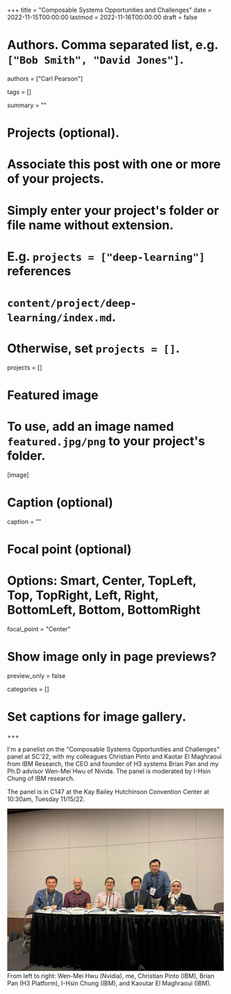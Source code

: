 +++
title = "Composable Systems Opportunities and Challenges"
date = 2022-11-15T00:00:00
lastmod = 2022-11-16T00:00:00
draft = false

# Authors. Comma separated list, e.g. `["Bob Smith", "David Jones"]`.
authors = ["Carl Pearson"]

tags = []

summary = ""

# Projects (optional).
#   Associate this post with one or more of your projects.
#   Simply enter your project's folder or file name without extension.
#   E.g. `projects = ["deep-learning"]` references 
#   `content/project/deep-learning/index.md`.
#   Otherwise, set `projects = []`.
projects = []

# Featured image
# To use, add an image named `featured.jpg/png` to your project's folder. 
[image]
  # Caption (optional)
  caption = ""

  # Focal point (optional)
  # Options: Smart, Center, TopLeft, Top, TopRight, Left, Right, BottomLeft, Bottom, BottomRight
  focal_point = "Center"

  # Show image only in page previews?
  preview_only = false


categories = []

# Set captions for image gallery.


+++

I'm a panelist on the "Composable Systems Opportunities and Challenges" panel at SC'22, with my colleagues Christian Pinto and Kaotar El Maghraoui from IBM Research, the CEO and founder of H3 systems Brian Pan and my Ph.D advisor Wen-Mei Hwu of Nivida.
The panel is moderated by I-Hsin Chung of IBM research.

The panel is in C147 at the Kay Bailey Hutchinson Convention Center at 10:30am, Tuesday 11/15/22.

![Wen-Mei Hwu, me, Christian Pinto, Brian Pan, I-Hsin Chung, and Kaoutar El Maghraoui](featured.jpg)
From left to right: Wen-Mei Hwu (Nvidia), me, Christian Pinto (IBM), Brian Pan (H3 Platform), I-Hsin Chung (IBM), and Kaoutar El Maghraoui (IBM).



